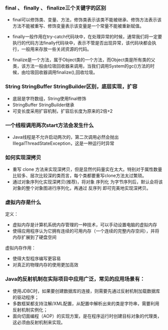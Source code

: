 ### final 、 finally 、 finalize三个关键字的区别
- final可以修饰类、变量、方法，修饰类表示该类不能被继承、修饰方法表示该方法不能被重写、修饰变量表示该变量是一个常量不能被重新赋值。

- finally一般作用在try-catch代码块中，在处理异常的时候，通常我们将一定要执行的代码方法finally代码块中，表示不管是否出现异常，该代码块都会执行，一般用来存放一些关闭资源的代码。

- finalize是一个方法，属于Object类的一个方法，而Object类是所有类的父类，该方法一般由垃圾回收器来调用，当我们调用System的gc()方法的时候，由垃圾回收器调用finalize(),回收垃圾。 

### String StringBuffer StringBuilder区别，底层实现，扩容
- 底层是字符数组，String使用final修饰
- StringBuffer StringBuilder继承
- 可变长度采用扩容机制，扩容后长度为原来的2倍+2


### 一个线程调用两次start方法会发生什么
- Java线程是不允许启动两次的，第二次调用必然会抛出IllegalThreadStateException，这是一种运行时异常

### 如何实现深拷贝
- 重写 clone 方法来实现深拷贝，但是显然代码量实在太大。特别对于属性数量比较多、层次比较深的类而言，每个类都要重写clone方法太过繁琐。
- 通过对象序列化实现深拷贝(推荐)，将对象 序列化 为字节序列后，默认会将该对象的整个对象图进行序列化，再通过 反序列 即可完美地实现深拷贝。

### 虚拟内存是什么

定义：
- 虚拟内存是计算机系统内存管理的一种技术，可以手动设置电脑的虚拟内存
- 使得应用程序认为它拥有连续的可用内存（一个连续的完整内存空间），并将内存扩展到了硬盘空间

虚拟内存作用：
- 使得大型程序编写更容易
- 对真正的物理内存的使用更加高效

### Java的反射机制在实际项目中应用广泛，常见的应用场景有：

- 使用JDBC时，如果要创建数据库的连接，则需要先通过反射机制加载数据库的驱动程序；
- 多数框架都支持注解/XML配置，从配置中解析出来的类是字符串，需要利用反射机制实例化；
- 面向切面编程（AOP）的实现方案，是在程序运行时创建目标对象的代理类，这必须由反射机制来实现。